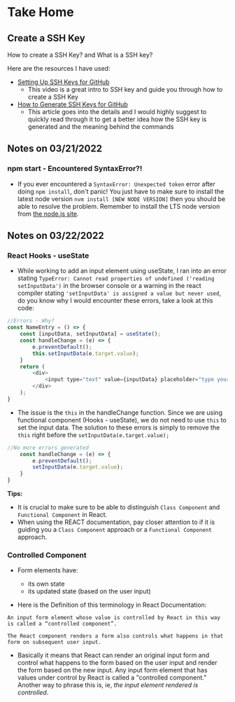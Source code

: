 # Take Home 

## Create a SSH Key

How to create a SSH Key? and What is a SSH key? 

Here are the resources I have used: 
- [Setting Up SSH Keys for GitHub](https://www.youtube.com/watch?v=8X4u9sca3Io)
    - This video is a great intro to SSH key and guide you through how to create a SSH Key 
- [How to Generate SSH Keys for GitHub](https://kinsta.com/blog/generate-ssh-key/)
    - This article goes into the details and I would highly suggest to quickly read through it to get a better idea how the SSH key is generated and the meaning behind the commands

## Notes on 03/21/2022

### npm start - Encountered SyntaxError?! 

- If you ever encountered a `SyntaxError: Unexpected token` error after doing `npm install`, don't panic! You just have to make sure to install the latest node version `nvm install [NEW NODE VERSION]` then you should be able to resolve the problem. Remember to install the LTS node version from [the node.js site](https://nodejs.org/en/). 

## Notes on 03/22/2022

### React Hooks - useState 
- While working to add an input element using useState, I ran into an error stating `TypeError: Cannot read properties of undefined ('reading setInputData')` in the browser console or a warning in the react compiler stating `'setInputData' is assigned a value but never used`, do you know why I would encounter these errors, take a look at this code: 

```js
//Errors - Why? 
const NameEntry = () => {
    const [inputData, setInputData] = useState();
    const handleChange = (e) => {
        e.preventDefault(); 
        this.setInputData(e.target.value); 
    }
    return (
        <div>
            <input type="text" value={inputData} placeholder="type your name here" onChange={handleChange}/>
        </div>
    );    
}
```
- The issue is the `this` in the handleChange function. Since we are using functional component (Hooks - useState), we do not need to use `this` to set the input data. The solution to these errors is simply to remove the `this` right before the `setInputData(e.target.value);`

```js
//No more errors generated 
    const handleChange = (e) => {
        e.preventDefault(); 
        setInputData(e.target.value); 
    }
}
```
**Tips:**
- It is crucial to make sure to be able to distinguish `Class Component` and `Functional Component` in React. 
- When using the REACT documentation, pay closer attention to if it is guiding you a `Class Component` approach or a `Functional Component` approach. 

### Controlled Component 
- Form elements have: 
    - its own state 
    - its updated state (based on the user input)

- Here is the Definition of this terminology in React Documentation:
```
An input form element whose value is controlled by React in this way is called a “controlled component”.

The React component renders a form also controls what happens in that form on subsequent user input. 
```

- Basically it means that React can render an original input form and control what happens to the form based on the user input and render the form based on the new input. Any input form element that has values under control by React is called a "controlled component." Another way to phrase this is, ie, _the input element rendered is controlled_. 



